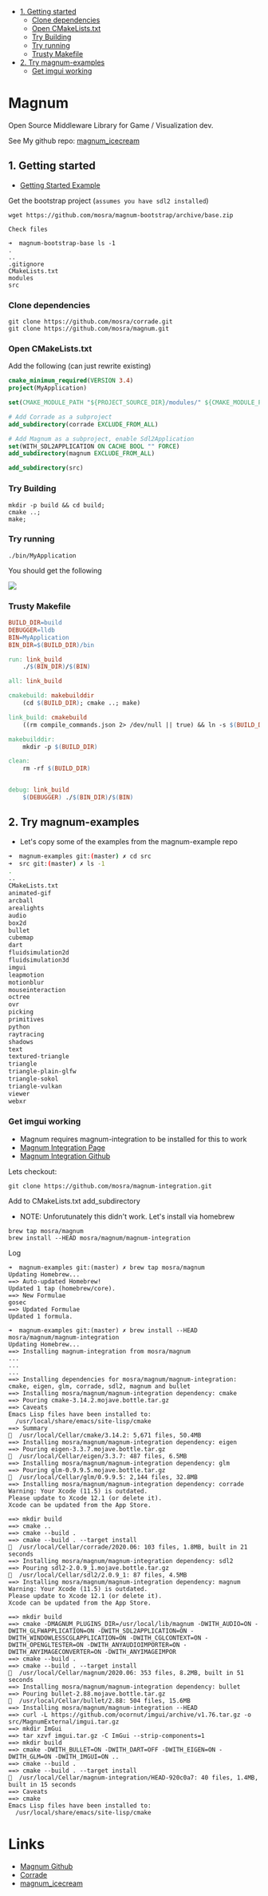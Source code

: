 <!-- vscode-markdown-toc -->
* [1. Getting started](#Gettingstarted)
	* [Clone dependencies](#Clonedependencies)
	* [Open CMakeLists.txt](#OpenCMakeLists.txt)
	* [Try Building](#TryBuilding)
	* [Try running](#Tryrunning)
	* [Trusty Makefile](#TrustyMakefile)
* [2. Try magnum-examples](#Trymagnum-examples)
	* [Get imgui working](#Getimguiworking)

<!-- vscode-markdown-toc-config
	numbering=false
	autoSave=true
	/vscode-markdown-toc-config -->
<!-- /vscode-markdown-toc -->


# Magnum 

Open Source Middleware Library for Game / Visualization dev.

See My github repo: [magnum_icecream](https://github.com/cvlvxi/magnum_icecream)


## <a name='Gettingstarted'></a>1. Getting started
- [Getting Started Example](https://doc.magnum.graphics/magnum/getting-started.html)

Get the bootstrap project (`assumes you have sdl2 installed`)

```
wget https://github.com/mosra/magnum-bootstrap/archive/base.zip

Check files

➜  magnum-bootstrap-base ls -1
.
..
.gitignore
CMakeLists.txt
modules
src
```

### <a name='Clonedependencies'></a>Clone dependencies

```
git clone https://github.com/mosra/corrade.git
git clone https://github.com/mosra/magnum.git
```


### <a name='OpenCMakeLists.txt'></a>Open CMakeLists.txt

Add the following (can just rewrite existing)

```cmake
cmake_minimum_required(VERSION 3.4)
project(MyApplication)

set(CMAKE_MODULE_PATH "${PROJECT_SOURCE_DIR}/modules/" ${CMAKE_MODULE_PATH})

# Add Corrade as a subproject
add_subdirectory(corrade EXCLUDE_FROM_ALL)

# Add Magnum as a subproject, enable Sdl2Application
set(WITH_SDL2APPLICATION ON CACHE BOOL "" FORCE)
add_subdirectory(magnum EXCLUDE_FROM_ALL)

add_subdirectory(src)
```

### <a name='TryBuilding'></a>Try Building

```
mkdir -p build && cd build;
cmake ..;
make;
```

### <a name='Tryrunning'></a>Try running

```
./bin/MyApplication
```

You should get the following

<img src="https://imgur.com/0jXJ6K2.png"/>

### <a name='TrustyMakefile'></a>Trusty Makefile

```makefile
BUILD_DIR=build
DEBUGGER=lldb
BIN=MyApplication
BIN_DIR=$(BUILD_DIR)/bin

run: link_build
	./$(BIN_DIR)/$(BIN)

all: link_build

cmakebuild: makebuilddir
	(cd $(BUILD_DIR); cmake ..; make)

link_build: cmakebuild
	((rm compile_commands.json 2> /dev/null || true) && ln -s $(BUILD_DIR)/compile_commands.json compile_commands.json)

makebuilddir:
	mkdir -p $(BUILD_DIR)

clean:
	rm -rf $(BUILD_DIR)


debug: link_build
	$(DEBUGGER) ./$(BIN_DIR)/$(BIN)

```

## <a name='Trymagnum-examples'></a>2. Try magnum-examples

- Let's copy some of the examples from the magnum-example repo

```bash
➜  magnum-examples git:(master) ✗ cd src
➜  src git:(master) ✗ ls -1
.
..
CMakeLists.txt
animated-gif
arcball
arealights
audio
box2d
bullet
cubemap
dart
fluidsimulation2d
fluidsimulation3d
imgui
leapmotion
motionblur
mouseinteraction
octree
ovr
picking
primitives
python
raytracing
shadows
text
textured-triangle
triangle
triangle-plain-glfw
triangle-sokol
triangle-vulkan
viewer
webxr
```

### <a name='Getimguiworking'></a>Get imgui working

- Magnum requires magnum-integration to be installed for this to work
- [Magnum Integration Page](https://doc.magnum.graphics/magnum/building-integration.html) 
- [Magnum Integration Github](https://github.com/mosra/magnum-integration)

Lets checkout: 

```
git clone https://github.com/mosra/magnum-integration.git
```

Add to CMakeLists.txt add_subdirectory

- NOTE: Unforutunately this didn't work. Let's install via homebrew

```
brew tap mosra/magnum
brew install --HEAD mosra/magnum/magnum-integration
```

Log


```
➜  magnum-examples git:(master) ✗ brew tap mosra/magnum
Updating Homebrew...
==> Auto-updated Homebrew!
Updated 1 tap (homebrew/core).
==> New Formulae
gosec
==> Updated Formulae
Updated 1 formula.

➜  magnum-examples git:(master) ✗ brew install --HEAD mosra/magnum/magnum-integration
Updating Homebrew...
==> Installing magnum-integration from mosra/magnum
...
...
...
==> Installing dependencies for mosra/magnum/magnum-integration: cmake, eigen, glm, corrade, sdl2, magnum and bullet
==> Installing mosra/magnum/magnum-integration dependency: cmake
==> Pouring cmake-3.14.2.mojave.bottle.tar.gz
==> Caveats
Emacs Lisp files have been installed to:
  /usr/local/share/emacs/site-lisp/cmake
==> Summary
🍺  /usr/local/Cellar/cmake/3.14.2: 5,671 files, 50.4MB
==> Installing mosra/magnum/magnum-integration dependency: eigen
==> Pouring eigen-3.3.7.mojave.bottle.tar.gz
🍺  /usr/local/Cellar/eigen/3.3.7: 487 files, 6.5MB
==> Installing mosra/magnum/magnum-integration dependency: glm
==> Pouring glm-0.9.9.5.mojave.bottle.tar.gz
🍺  /usr/local/Cellar/glm/0.9.9.5: 2,144 files, 32.8MB
==> Installing mosra/magnum/magnum-integration dependency: corrade
Warning: Your Xcode (11.5) is outdated.
Please update to Xcode 12.1 (or delete it).
Xcode can be updated from the App Store.

==> mkdir build
==> cmake ..
==> cmake --build .
==> cmake --build . --target install
🍺  /usr/local/Cellar/corrade/2020.06: 103 files, 1.8MB, built in 21 seconds
==> Installing mosra/magnum/magnum-integration dependency: sdl2
==> Pouring sdl2-2.0.9_1.mojave.bottle.tar.gz
🍺  /usr/local/Cellar/sdl2/2.0.9_1: 87 files, 4.5MB
==> Installing mosra/magnum/magnum-integration dependency: magnum
Warning: Your Xcode (11.5) is outdated.
Please update to Xcode 12.1 (or delete it).
Xcode can be updated from the App Store.

==> mkdir build
==> cmake -DMAGNUM_PLUGINS_DIR=/usr/local/lib/magnum -DWITH_AUDIO=ON -DWITH_GLFWAPPLICATION=ON -DWITH_SDL2APPLICATION=ON -DWITH_WINDOWLESSCGLAPPLICATION=ON -DWITH_CGLCONTEXT=ON -DWITH_OPENGLTESTER=ON -DWITH_ANYAUDIOIMPORTER=ON -DWITH_ANYIMAGECONVERTER=ON -DWITH_ANYIMAGEIMPOR
==> cmake --build .
==> cmake --build . --target install
🍺  /usr/local/Cellar/magnum/2020.06: 353 files, 8.2MB, built in 51 seconds
==> Installing mosra/magnum/magnum-integration dependency: bullet
==> Pouring bullet-2.88.mojave.bottle.tar.gz
🍺  /usr/local/Cellar/bullet/2.88: 504 files, 15.6MB
==> Installing mosra/magnum/magnum-integration --HEAD
==> curl -L https://github.com/ocornut/imgui/archive/v1.76.tar.gz -o src/MagnumExternal/imgui.tar.gz
==> mkdir ImGui
==> tar xzvf imgui.tar.gz -C ImGui --strip-components=1
==> mkdir build
==> cmake -DWITH_BULLET=ON -DWITH_DART=OFF -DWITH_EIGEN=ON -DWITH_GLM=ON -DWITH_IMGUI=ON ..
==> cmake --build .
==> cmake --build . --target install
🍺  /usr/local/Cellar/magnum-integration/HEAD-920c0a7: 40 files, 1.4MB, built in 15 seconds
==> Caveats
==> cmake
Emacs Lisp files have been installed to:
  /usr/local/share/emacs/site-lisp/cmake
```

# Links
- [Magnum Github](https://github.com/mosra/magnum)
- [Corrade](https://magnum.graphics/corrade/)
- [magnum_icecream](https://github.com/cvlvxi/magnum_icecream)